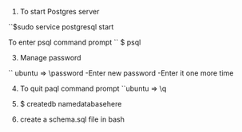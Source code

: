 1. To start Postgres server

``$sudo service postgresql start

To enter psql command prompt
`` $ psql

3. Manage password

`` ubuntu => \password
    -Enter new password
    -Enter it one more time

4. To quit paql command prompt
``ubuntu => \q 

5. $ createdb namedatabasehere

6. create a schema.sql file in bash
    



